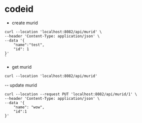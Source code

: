 # codeid

- create murid
```
curl --location 'localhost:8082/api/murid' \
--header 'Content-Type: application/json' \
--data '{
    "name":"test",
    "id": 1
}'
`
```

- get murid 
```
curl --location 'localhost:8082/api/murid'
```
-- update murid
```
curl --location --request PUT 'localhost:8082/api/murid/1' \
--header 'Content-Type: application/json' \
--data '{
    "name": "wow",
    "id":1
}'
```